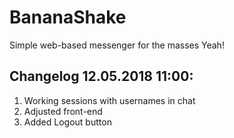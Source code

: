 # BananaShake

Simple web-based messenger for the masses
Yeah!
## Changelog 12.05.2018 11:00:
1. Working sessions with usernames in chat
2. Adjusted front-end
3. Added Logout button
